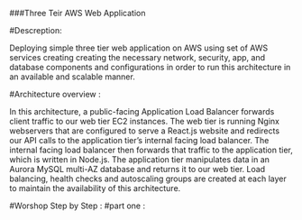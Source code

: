 ###Three Teir AWS Web Application

#Descreption:

Deploying simple  three tier web application on AWS using set of AWS services creating creating the necessary network, security, app, and database components and configurations in order to run this architecture in an available and scalable manner.

#Architecture overview :

In this architecture, a public-facing Application Load Balancer forwards client traffic to our web tier EC2 instances. The web tier is running Nginx webservers that are configured to serve a React.js website and redirects our API calls to the application tier’s internal facing load balancer. The internal facing load balancer then forwards that traffic to the application tier, which is written in Node.js. The application tier manipulates data in an Aurora MySQL multi-AZ database and returns it to our web tier. Load balancing, health checks and autoscaling groups are created at each layer to maintain the availability of this architecture.

#Worshop Step by Step :
#part one :


